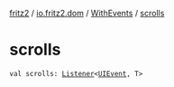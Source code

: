 [fritz2](../../index.md) / [io.fritz2.dom](../index.md) / [WithEvents](index.md) / [scrolls](./scrolls.md)

# scrolls

`val scrolls: `[`Listener`](../-listener/index.md)`<`[`UIEvent`](https://kotlinlang.org/api/latest/jvm/stdlib/org.w3c.dom.events/-u-i-event/index.html)`, T>`